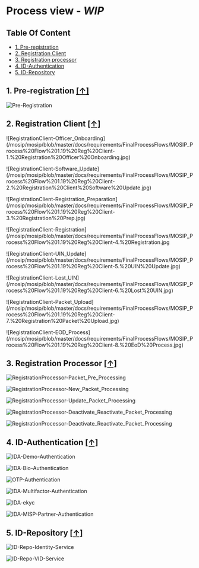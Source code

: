 # Process view - *WIP*

## Table Of Content

* [1. Pre-registration](#1-pre-registration-)
* [2. Registration Client](#2-registration-client-)
* [3. Registration processor](#3-registration-processor-)
* [4. ID-Authentication](#4-id-authentication-)
* [5. ID-Repository](#5-id-repository-)

## 1. Pre-registration [**[↑]**](#table-of-content)

![Pre-Registration](/mosip/mosip/blob/master/docs/requirements/FinalProcessFlows/MOSIP_Process%20Flow_1.19_Pre-registration-2.%20Pre-Registration.jpg)

## 2. Registration Client [**[↑]**](#table-of-content)

![RegistrationClient-Officer_Onboarding]
(/mosip/mosip/blob/master/docs/requirements/FinalProcessFlows/MOSIP_Process%20Flow%201.19%20Reg%20Client-1.%20Registration%20Officer%20Onboarding.jpg)

![RegistrationClient-Software_Update]
(/mosip/mosip/blob/master/docs/requirements/FinalProcessFlows/MOSIP_Process%20Flow%201.19%20Reg%20Client-2.%20Registration%20Client%20Software%20Update.jpg)

![RegistrationClient-Registration_Preparation]
(/mosip/mosip/blob/master/docs/requirements/FinalProcessFlows/MOSIP_Process%20Flow%201.19%20Reg%20Client-3.%20Registration%20Prep.jpg)

![RegistrationClient-Registration]
(/mosip/mosip/blob/master/docs/requirements/FinalProcessFlows/MOSIP_Process%20Flow%201.19%20Reg%20Client-4.%20Registration.jpg

![RegistrationClient-UIN_Update]
(/mosip/mosip/blob/master/docs/requirements/FinalProcessFlows/MOSIP_Process%20Flow%201.19%20Reg%20Client-5.%20UIN%20Update.jpg)

![RegistrationClient-Lost_UIN]
(/mosip/mosip/blob/master/docs/requirements/FinalProcessFlows/MOSIP_Process%20Flow%201.19%20Reg%20Client-6.%20Lost%20UIN.jpg)

![RegistrationClient-Packet_Upload]
(/mosip/mosip/blob/master/docs/requirements/FinalProcessFlows/MOSIP_Process%20Flow%201.19%20Reg%20Client-7.%20Registration%20Packet%20Upload.jpg)

![RegistrationClient-EOD_Process]
(/mosip/mosip/blob/master/docs/requirements/FinalProcessFlows/MOSIP_Process%20Flow%201.19%20Reg%20Client-8.%20EoD%20Process.jpg)

## 3. Registration Processor [**[↑]**](#table-of-content)
![RegistrationProcessor-Packet_Pre_Processing](/mosip/mosip/blob/master/docs/requirements/FinalProcessFlows/MOSIP_Process%20Flow%201.19%20Reg%20Processor%20-%20Packet%20Pre%20Processing.jpg)

![RegistrationProcessor-New_Packet_Processing](/mosip/mosip/blob/master/docs/requirements/FinalProcessFlows/MOSIP_Process%20Flow%201.19%20Reg%20Processor%20-%20New%20Packet%20Processing.jpg)

![RegistrationProcessor-Update_Packet_Processing](/mosip/mosip/blob/master/docs/requirements/FinalProcessFlows/MOSIP_Process%20Flow%201.19%20Reg%20Processor%20-%20Update%20Packet%20Processing.jpg)

![RegistrationProcessor-Deactivate_Reactivate_Packet_Processing](/mosip/mosip/blob/master/docs/requirements/FinalProcessFlows/MOSIP_Process%20Flow%201.19%20Reg%20Processor%20-%20Activate_Deactivate%20Packet%20Processing.jpg)

![RegistrationProcessor-Deactivate_Reactivate_Packet_Processing](/mosip/mosip/blob/master/docs/requirements/FinalProcessFlows/MOSIP_Process%20Flow%201.19%20Reg%20Processor%20-%20Lost%20UIN%20Processing.jpg)

## 4. ID-Authentication [**[↑]**](#table-of-content)
![IDA-Demo-Authentication](/mosip/mosip/blob/master/docs/requirements/FinalProcessFlows/MOSIP_Process%20Flow%201.19%20_IDA-Demo%20Authentication.jpg)

![IDA-Bio-Authentication](/mosip/mosip/blob/master/docs/requirements/FinalProcessFlows/MOSIP_Process%20Flow%201.19%20_IDA-Biometric%20Authentication.jpg)

![OTP-Authentication](/mosip/mosip/blob/master/docs/requirements/FinalProcessFlows/MOSIP_Process%20Flow%201.19%20_IDA-OTP%20Authentication.jpg)

![IDA-Multifactor-Authentication](/mosip/mosip/blob/master/docs/requirements/FinalProcessFlows/MOSIP_Process%20Flow%201.19%20_IDA-Multifactor%20Authentication%20Support.jpg)

![IDA-ekyc](/mosip/mosip/blob/master/docs/requirements/FinalProcessFlows/MOSIP_Process%20Flow%201.19%20_IDA-eKYC%20Service.jpg)

![IDA-MISP-Partner-Authentication](https://github.com/mosip/mosip/blob/master/docs/requirements/FinalProcessFlows/MOSIP_Process%20Flow%201.19%20_IDA-MISP%20and%20Partner%20Authentication.jpg)

## 5. ID-Repository [**[↑]**](#table-of-content)
![ID-Repo-Identity-Service](/mosip/mosip/blob/master/docs/requirements/FinalProcessFlows/MOSIP_Process%20Flow%201.19_ID%20Repo-%20Identity%20Service.jpg)

![ID-Repo-VID-Service](/mosip/mosip/blob/master/docs/requirements/FinalProcessFlows/MOSIP_Process%20Flow%201.19_ID%20Repo-VID%20Service.jpg)

